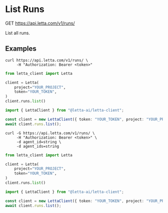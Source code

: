 # List Runs

GET https://api.letta.com/v1/runs/

List all runs.

## Examples

```shell
curl https://api.letta.com/v1/runs/ \
     -H "Authorization: Bearer <token>"
```

```python
from letta_client import Letta

client = Letta(
    project="YOUR_PROJECT",
    token="YOUR_TOKEN",
)
client.runs.list()

```

```typescript
import { LettaClient } from "@letta-ai/letta-client";

const client = new LettaClient({ token: "YOUR_TOKEN", project: "YOUR_PROJECT" });
await client.runs.list();

```

```shell
curl -G https://api.letta.com/v1/runs/ \
     -H "Authorization: Bearer <token>" \
     -d agent_id=string \
     -d agent_ids=string
```

```python
from letta_client import Letta

client = Letta(
    project="YOUR_PROJECT",
    token="YOUR_TOKEN",
)
client.runs.list()

```

```typescript
import { LettaClient } from "@letta-ai/letta-client";

const client = new LettaClient({ token: "YOUR_TOKEN", project: "YOUR_PROJECT" });
await client.runs.list();

```